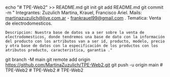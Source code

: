 echo "# TPE-Web2" >> README.md
git init
git add README.md
git commit -m "
    Integrantes: Zuzulich Martina, Krauel, Francisco Ariel.
    Mails:  martinazuzulich@live.com.ar - frankrauel99@gmail.com . 
    Tematica: Venta de electrodomesticos.

    Descripcion: Nuestra base de datos va a ser sobre la venta de electrodomesticos, donde tendremos una base de dato con la información del producto con los artributos van a ser id, producto, modelo, precio  y otra base de datos con la especificación de los productos con los atributos producto, caracteristica, garantia ."
git branch -M main
git remote add origin https://github.com/MartinaZuzulich/TPE-Web2.git
git push -u origin main
#   T P E - W e b 2  
 #   T P E - W e b 2  
 #   T P E - W e b 2  
 